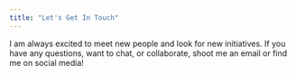 ```yaml
---
title: "Let's Get In Touch"
---
```

I am always excited to meet new people and look for new initiatives. If you have any questions, want to chat, or collaborate, shoot me an email or find me on social media!